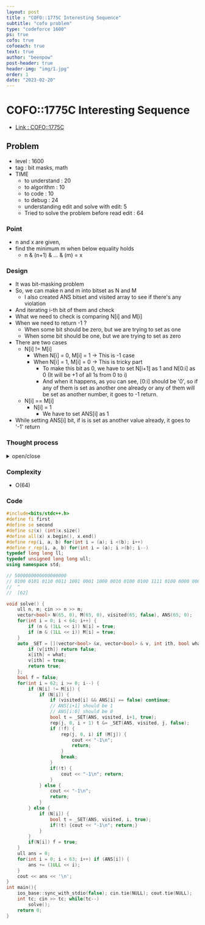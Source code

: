 ```yaml
---
layout: post
title : "COFO::1775C Interesting Sequence"
subtitle: "cofo problem"
type: "codeforce 1600"
ps: true
cofo: true
cofoeach: true
text: true
author: "beenpow"
post-header: true
header-img: "img/1.jpg"
order: 1
date: "2023-02-20"
---
```

# COFO::1775C Interesting Sequence
- [Link : COFO::1775C](https://codeforces.com/contest/1775/problem/C)


## Problem 

- level : 1600
- tag : bit masks, math
- TIME
  - to understand    : 20
  - to algorithm     : 10
  - to code          : 10
  - to debug         : 24
  - understanding edit and solve with edit: 5
  - Tried to solve the problem before read edit : 64

### Point
- n and x are given,
- find the minimum m when below equality holds
  - n & (n+1) & ... & (m) = x

### Design
- It was bit-masking problem
- So, we can make n and m into bitset as N and M
  - I also created ANS bitset and visited array to see if there's any violation
- And iterating i-th bit of them and check
- What we need to check is comparing N[i] and M[i]
- When we need to return -1 ?
  - When some bit should be zero, but we are trying to set as one
  - When some bit should be one,  but we are trying to set as zero
- There are two cases
  - N[i] != M[i]
    - When N[i] = 0, M[i] = 1 -> This is -1 case
    - When N[i] = 1, M[i] = 0 -> This is tricky part
      - To make this bit as 0, we have to set N[i+1] as 1 and N[0:i] as 0 (It will be +1 of all 1s from 0 to i)
      - And when it happens, as you can see, [0:i] should be '0', so if any of them is set as another one already or any of them will be set as another number, it goes to -1 return.
  - N[i] == M[i]
    - N[i] = 1
      - We have to set ANS[i] as 1
- While setting ANS[i] bit, if is is set as another value already, it goes to '-1' return

### Thought process

<details>
<summary> open/close </summary>
out.println("<td style='width:500px; height:80px; word_wrap:break-word;  word-break: break-all; 'colspan='4'>"+content.replace("\r\n", "<br>").replace(" ", "&nbsp")+"</td>");

<!-- above empty line should exist -->
<pre>
N 부터 AND 연산으로 몇까지 계산해야 M 을 만들 수 있을까?

N = ... a[5] a[4] a[3]  a[2] a[1] a[0]      < 초기값 N>
M = ... b[5] b[4] b[3] b[2] b[1] b[0]     < AND 연산 결과 목표값 >

T = ... t[5] t[4] t[3] t[2] t[1] t[0]            < 

ans = 0;
if (a[5] != b[5]) {
	if (a[5] == 1) {
		// t[5]위치에 0이 최소 1회와야함.
		// t[5] 위치를 0으로 만드는, N보다 큰 최소값
		// t[6] = 1, t[5] = t[4] = t[3] = t[2] = t[1] = t[0] = 0
		// cur = 위에서 정한 t 값으로 만든 integer 값
	} else  return -1;
} else {
	if (a[5] == 1) {
		t[5] = 1, t[4] = t[3] = t[2] = t[1] = t[0] = 0
		cur = 위에서 정한 t 값으로 만든 integer 값
	}
}
ans += cur

* 위 로직으로 가장 작은 cur 값을 구한다.
. 그리고 이 값을 ans  에 더해간다.
. 따라서, 각 위치별로 필요한 수를 맞춰가는 것



* -1 인 경우,
	1. a[i] = 0 인데, b[i] = 1 인 것이 있는 경우
	2. 더 있을까?

</pre>

</details>

### Complexity
- O(64)

### Code

```cpp
#include<bits/stdc++.h>
#define fi first
#define se second
#define sz(x) (int)x.size()
#define all(x) x.begin(), x.end()
#define rep(i, a, b) for(int i = (a); i <(b); i++)
#define r_rep(i, a, b) for(int i = (a); i >(b); i--)
typedef long long ll;
typedef unsigned long long ull;
using namespace std;

// 5000000000000000000
// 0100 0101 0110 0011 1001 0001 1000 0010 0100 0100 1111 0100 0000 0000 0000 0000
//  ^
//  [62]

void solve() {
    ull n, m; cin >> n >> m;
    vector<bool> N(65, 0), M(65, 0), visited(65, false), ANS(65, 0);
    for(int i = 0; i < 64; i++) {
        if (n & (1LL << i)) N[i] = true;
        if (m & (1LL << i)) M[i] = true;
    }
    auto _SET = [](vector<bool> &x, vector<bool> & v, int ith, bool what){
        if (v[ith]) return false;
        x[ith] = what;
        v[ith] = true;
        return true;
    };
    bool f = false;
    for(int i = 62; i >= 0; i--) {
        if (N[i] != M[i]) {
            if (N[i]) {
                if (visited[i] && ANS[i] == false) continue;
                // ANS[i+1] should be 1
                // ANS[i:0] should be 0
                bool t = _SET(ANS, visited, i+1, true);
                rep(j, 0, i + 1) t &= _SET(ANS, visited, j, false);
                if (!f) {
                    rep(j, 0, i) if (M[j]) {
                        cout << "-1\n";
                        return;
                    }
                    break;
                }
                if(!t) {
                    cout << "-1\n"; return;
                }
            } else {
                cout << "-1\n";
                return;
            }
        } else {
            if (N[i]) {
                bool t = _SET(ANS, visited, i, true);
                if(!t) {cout << "-1\n"; return;}
            }
        }
        if(N[i]) f = true;
    }
    ull ans = 0;
    for(int i = 0; i < 63; i++) if (ANS[i]) {
        ans += (1ULL << i);
    }
    cout << ans << '\n';
}
int main(){
    ios_base::sync_with_stdio(false); cin.tie(NULL); cout.tie(NULL);
    int tc; cin >> tc; while(tc--)
        solve();
    return 0;
}
```
